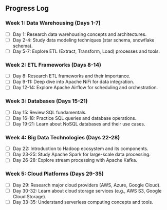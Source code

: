 ## Progress Log

### Week 1: Data Warehousing (Days 1-7)
- [ ] Day 1: Research data warehousing concepts and architectures.
- [ ] Day 2-4: Study data modeling techniques (star schema, snowflake schema).
- [ ] Day 5-7: Explore ETL (Extract, Transform, Load) processes and tools.

### Week 2: ETL Frameworks (Days 8-14)
- [ ] Day 8: Research ETL frameworks and their importance.
- [ ] Day 9-11: Deep dive into Apache NiFi for data integration.
- [ ] Day 12-14: Explore Apache Airflow for scheduling and orchestration.

### Week 3: Databases (Days 15-21)
- [ ] Day 15: Review SQL fundamentals.
- [ ] Day 16-18: Practice SQL queries and database operations.
- [ ] Day 19-21: Learn about NoSQL databases and their use cases.

### Week 4: Big Data Technologies (Days 22-28)
- [ ] Day 22: Introduction to Hadoop ecosystem and its components.
- [ ] Day 23-25: Study Apache Spark for large-scale data processing.
- [ ] Day 26-28: Explore stream processing with Apache Kafka.

### Week 5: Cloud Platforms (Days 29-35)
- [ ] Day 29: Research major cloud providers (AWS, Azure, Google Cloud).
- [ ] Day 30-32: Learn about cloud storage services (e.g., AWS S3, Google Cloud Storage).
- [ ] Day 33-35: Understand serverless computing concepts and tools.